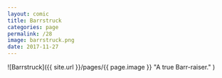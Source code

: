 ```yaml
---
layout: comic
title: Barrstruck
categories: page
permalink: /28
image: barrstruck.png
date: 2017-11-27
---
```


![Barrstruck]({{ site.url }}/pages/{{ page.image }} "A true Barr-raiser." )